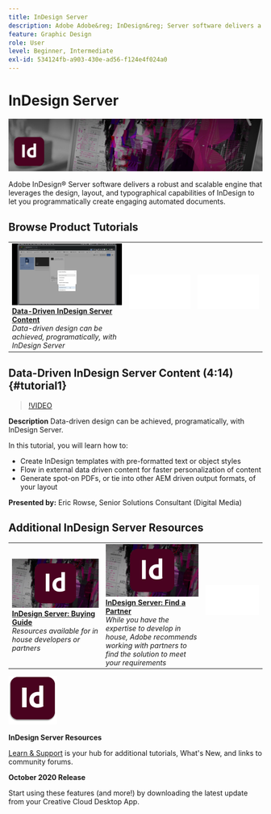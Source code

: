 ```yaml
---
title: InDesign Server
description: Adobe Adobe&reg; InDesign&reg; Server software delivers a robust and scalable engine that leverages the design, layout, and typographical capabilities of InDesign to let you programmatically create engaging automated documents
feature: Graphic Design
role: User
level: Beginner, Intermediate
exl-id: 534124fb-a903-430e-ad56-f124e4f024a0
---
```

# InDesign Server

![Tutorial Hero Image](../assets/InDesignServer.jpg)

Adobe InDesign&reg; Server software delivers a robust and scalable engine that leverages the design, layout, and typographical capabilities of InDesign to let you programmatically create engaging automated documents.

## Browse Product Tutorials

<table style="table-layout:fixed">
<tr>
 <td>
   <a href="indesignserver.md#tutorial1">
      <img alt="Data-Driven InDesign Server Content" src="../assets/dataDriven-InDesign-Server-Content.jpg" />
   </a>
    <div>
   <a href="indesignserver.md#tutorial1"><strong>Data-Driven InDesign Server Content</strong></a>
    </div>
    <em>Data-driven design can be achieved, programatically, with InDesign Server</em>
    <br>
  </td>
  <td>
    <img alt="Spacer" src="../assets/Whitespacer.png" />
    <div>
    <br>
  </td>
  <td>
    <img alt="Spacer" src="../assets/Whitespacer.png" />
    <div>
    <br>
  </td>
</tr>
</table>

## Data-Driven InDesign Server Content (4:14) {#tutorial1}

>[!VIDEO](https://video.tv.adobe.com/v/326901?hidetitle=true)

**Description**
Data-driven design can be achieved, programatically, with InDesign Server. 

In this tutorial, you will learn how to:
* Create InDesign templates with pre-formatted text or object styles
* Flow in external data driven content for faster personalization of content
* Generate spot-on PDFs, or tie into other AEM driven output formats, of your layout

**Presented by:**
Eric Rowse, Senior Solutions Consultant (Digital Media)

## Additional InDesign Server Resources

<table>
<tr>
 <td>
   <a href="https://www.adobe.com/products/indesignserver/buying-guide.html">
      <img alt="InDesign Server: Buying Guide" src="../assets/IDS_Thumbnail.jpg" />
   </a>
    <div>
   <a href="https://www.adobe.com/products/indesignserver/buying-guide.html"><strong>InDesign Server: Buying Guide</strong></a>
    </div>
    <em>Resources available for in house developers or partners</em>
    <br>
  </td>
  <td>
   <a href="https://www.adobe.com/products/indesignserver/partner.html">
      <img alt="InDesign Server: Find a Partner" src="../assets/IDS_Thumbnail.jpg" />
   </a>
    <div>
   <a href="https://www.adobe.com/products/indesignserver/partner.html"><strong>InDesign Server: Find a Partner</strong></a>
    </div>
    <em>While you have the expertise to develop in house, Adobe recommends working with partners to find the solution to meet your requirements</em>
    <br>
  </td>
  <td>
    <img alt="Spacer" src="../assets/Whitespacer.png" />
    <div>
    <br>
  </td>
</tr>
</table>

![InDesign Server Logo](../assets/id_server_appicon_96.png)

**InDesign Server Resources**

[Learn & Support](https://www.adobe.com/products/indesignserver.html) is your hub for additional tutorials, What's New, and links to community forums.

**October 2020 Release**

Start using these features (and more!) by downloading the latest update from your Creative Cloud Desktop App.
